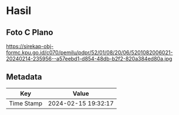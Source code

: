 # Hasil

## Foto C Plano

https://sirekap-obj-formc.kpu.go.id/c070/pemilu/pdpr/52/01/08/20/06/5201082006021-20240214-235956--a57eebd1-d854-48db-b2f2-820a384ed80a.jpg


## Metadata

| Key        | Value               |
| ---------- | ------------------- |
| Time Stamp | 2024-02-15 19:32:17 |



